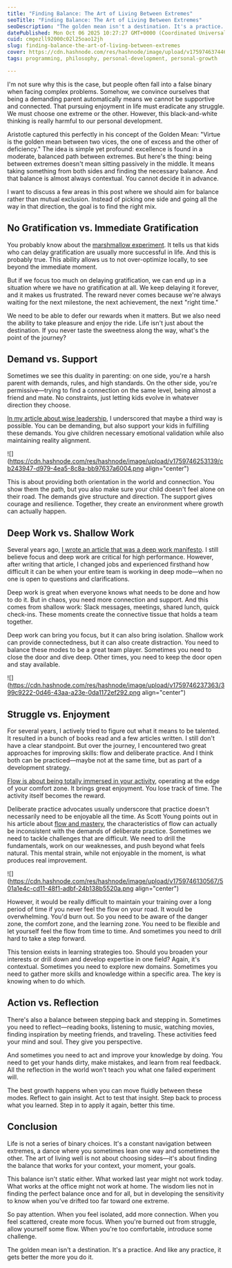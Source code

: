 ```yaml
---
title: "Finding Balance: The Art of Living Between Extremes"
seoTitle: "Finding Balance: The Art of Living Between Extremes"
seoDescription: "The golden mean isn't a destination. It's a practice. And like any practice, it gets better the more you do it."
datePublished: Mon Oct 06 2025 10:27:27 GMT+0000 (Coordinated Universal Time)
cuid: cmgezll92000c02l25oao12jh
slug: finding-balance-the-art-of-living-between-extremes
cover: https://cdn.hashnode.com/res/hashnode/image/upload/v1759746374461/eb82ab6a-4ca4-4cfc-aa88-a18d05ed400a.png
tags: programming, philosophy, personal-development, personal-growth

---
```


I'm not sure why this is the case, but people often fall into a false binary when facing complex problems. Somehow, we convince ourselves that being a demanding parent automatically means we cannot be supportive and connected. That pursuing enjoyment in life must eradicate any struggle. We must choose one extreme or the other. However, this black-and-white thinking is really harmful to our personal development.

Aristotle captured this perfectly in his concept of the Golden Mean: "Virtue is the golden mean between two vices, the one of excess and the other of deficiency." The idea is simple yet profound: excellence is found in a moderate, balanced path between extremes. But here's the thing: being between extremes doesn't mean sitting passively in the middle. It means taking something from both sides and finding the necessary balance. And that balance is almost always contextual. You cannot decide it in advance.

I want to discuss a few areas in this post where we should aim for balance rather than mutual exclusion. Instead of picking one side and going all the way in that direction, the goal is to find the right mix.

## No Gratification vs. Immediate Gratification

You probably know about the [marshmallow experiment](https://en.wikipedia.org/wiki/Stanford_marshmallow_experiment). It tells us that kids who can delay gratification are usually more successful in life. And this is probably true. This ability allows us to not over-optimize locally, to see beyond the immediate moment.

But if we focus too much on delaying gratification, we can end up in a situation where we have no gratification at all. We keep delaying it forever, and it makes us frustrated. The reward never comes because we're always waiting for the next milestone, the next achievement, the next "right time."

We need to be able to defer our rewards when it matters. But we also need the ability to take pleasure and enjoy the ride. Life isn't just about the destination. If you never taste the sweetness along the way, what's the point of the journey?

## Demand vs. Support

Sometimes we see this duality in parenting: on one side, you're a harsh parent with demands, rules, and high standards. On the other side, you're permissive—trying to find a connection on the same level, being almost a friend and mate. No constraints, just letting kids evolve in whatever direction they choose.

[In my article about wise leadership](https://medium.com/illuminations-mirror/demand-and-support-the-universal-patterns-of-leadership-9dacf6da3bfb), I underscored that maybe a third way is possible. You can be demanding, but also support your kids in fulfilling these demands. You give children necessary emotional validation while also maintaining reality alignment.

![](https://cdn.hashnode.com/res/hashnode/image/upload/v1759746253139/cb243947-d979-4ea5-8c8a-bb97637a6004.png align="center")

This is about providing both orientation in the world and connection. You show them the path, but you also make sure your child doesn't feel alone on their road. The demands give structure and direction. The support gives courage and resilience. Together, they create an environment where growth can actually happen.

## Deep Work vs. Shallow Work

Several years ago, [I wrote an article that was a deep work manifesto](https://medium.com/gitconnected/deep-work-essentialism-in-asynchronous-culture-6ab41ac0e8d3). I still believe focus and deep work are critical for high performance. However, after writing that article, I changed jobs and experienced firsthand how difficult it can be when your entire team is working in deep mode—when no one is open to questions and clarifications.

Deep work is great when everyone knows what needs to be done and how to do it. But in chaos, you need more connection and support. And this comes from shallow work: Slack messages, meetings, shared lunch, quick check-ins. These moments create the connective tissue that holds a team together.

Deep work can bring you focus, but it can also bring isolation. Shallow work can provide connectedness, but it can also create distraction. You need to balance these modes to be a great team player. Sometimes you need to close the door and dive deep. Other times, you need to keep the door open and stay available.

![](https://cdn.hashnode.com/res/hashnode/image/upload/v1759746237363/399c9222-0d46-43aa-a23e-0da1172ef292.png align="center")

## Struggle vs. Enjoyment

For several years, I actively tried to figure out what it means to be talented. It resulted in a bunch of books read and a few articles written. I still don't have a clear standpoint. But over the journey, I encountered two great approaches for improving skills: flow and deliberate practice. And I think both can be practiced—maybe not at the same time, but as part of a development strategy.

[Flow is about being totally immersed in your activity](https://medium.com/illumination/can-we-work-differently-3c6d52eb0025), operating at the edge of your comfort zone. It brings great enjoyment. You lose track of time. The activity itself becomes the reward.

Deliberate practice advocates usually underscore that practice doesn't necessarily need to be enjoyable all the time. As Scott Young points out in his article about [flow and mastery](https://www.scotthyoung.com/blog/2017/03/29/flow-doesnt-lead-to-mastery/), the characteristics of flow can actually be inconsistent with the demands of deliberate practice. Sometimes we need to tackle challenges that are difficult. We need to drill the fundamentals, work on our weaknesses, and push beyond what feels natural. This mental strain, while not enjoyable in the moment, is what produces real improvement.

![](https://cdn.hashnode.com/res/hashnode/image/upload/v1759746130567/501a1e4c-cd11-48f1-adbf-24b138b5520a.png align="center")

However, it would be really difficult to maintain your training over a long period of time if you never feel the flow on your road. It would be overwhelming. You'd burn out. So you need to be aware of the danger zone, the comfort zone, and the learning zone. You need to be flexible and let yourself feel the flow from time to time. And sometimes you need to drill hard to take a step forward.

This tension exists in learning strategies too. Should you broaden your interests or drill down and develop expertise in one field? Again, it's contextual. Sometimes you need to explore new domains. Sometimes you need to gather more skills and knowledge within a specific area. The key is knowing when to do which.

## Action vs. Reflection

There's also a balance between stepping back and stepping in. Sometimes you need to reflect—reading books, listening to music, watching movies, finding inspiration by meeting friends, and traveling. These activities feed your mind and soul. They give you perspective.

And sometimes you need to act and improve your knowledge by doing. You need to get your hands dirty, make mistakes, and learn from real feedback. All the reflection in the world won't teach you what one failed experiment will.

The best growth happens when you can move fluidly between these modes. Reflect to gain insight. Act to test that insight. Step back to process what you learned. Step in to apply it again, better this time.

## Conclusion

Life is not a series of binary choices. It's a constant navigation between extremes, a dance where you sometimes lean one way and sometimes the other. The art of living well is not about choosing sides—it's about finding the balance that works for your context, your moment, your goals.

This balance isn't static either. What worked last year might not work today. What works at the office might not work at home. The wisdom lies not in finding the perfect balance once and for all, but in developing the sensitivity to know when you've drifted too far toward one extreme.

So pay attention. When you feel isolated, add more connection. When you feel scattered, create more focus. When you're burned out from struggle, allow yourself some flow. When you're too comfortable, introduce some challenge.

The golden mean isn't a destination. It's a practice. And like any practice, it gets better the more you do it.